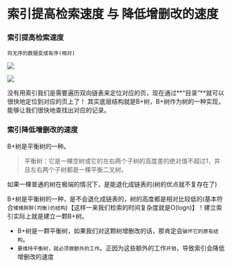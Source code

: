 # 索引提高检索速度 与 降低增删改的速度 


### 索引提高检索速度 
`将无序的数据变成有序(相对)`

![](https://user-gold-cdn.xitu.io/2018/7/23/164c6d7a568820c7)

![](https://user-gold-cdn.xitu.io/2018/7/23/164c6d7a5663f62b)

没有用索引我们是需要遍历双向链表来定位对应的页，现在通过**“目录”**就可以很快地定位到对应的页上了！
其实底层结构就是B+树，B+树作为树的一种实现，能够让我们很快地查找出对应的记录。


### 索引降低增删改的速度

B+树是平衡树的一种。

> 平衡树：它是一棵空树或它的左右两个子树的高度差的绝对值不超过1，并且左右两个子树都是一棵平衡二叉树。

如果一棵普通的树在极端的情况下，是能退化成链表的(树的优点就不复存在了)

B+树是平衡树的一种，是不会退化成链表的，树的高度都是相对比较低的(基本符合`矮矮胖胖(均衡)的结构`)【这样一来我们检索的时间复杂度就是O(logn)】！建立索引实际上就是建立一颗B+树。
+ B+树是一颗平衡树，如果我们对这颗树增删改的话，那肯定会`破坏它的原有结构`。
+ `要维持平衡树，就必须做额外的工作`。正因为这些额外的工作`开销`，导致索引会降低增删改的速度


